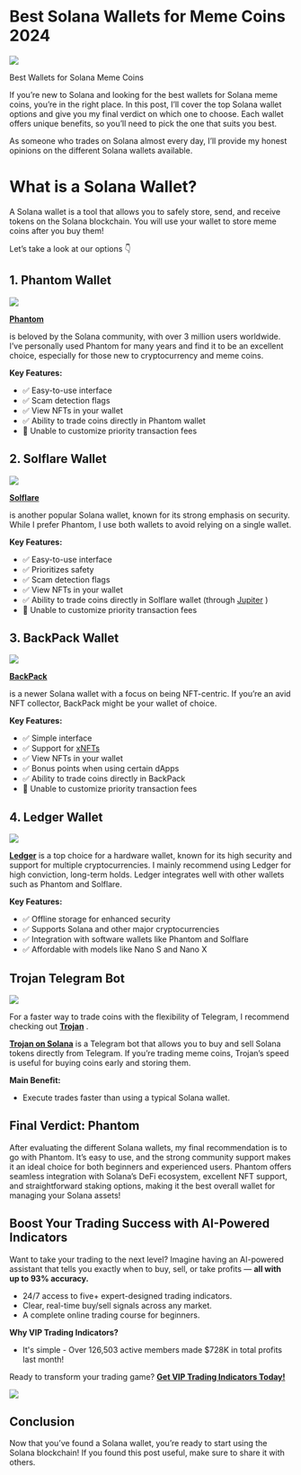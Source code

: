 # Best Solana Wallets for Meme Coins 2024

![](https://miro.medium.com/v2/1*EmYtNrSd3EjbcBCAuCFfiA.png)

Best Wallets for Solana Meme Coins

If you’re new to Solana and looking for the best wallets for Solana meme coins, you’re in the right place. In this post, I’ll cover the top Solana wallet options and give you my final verdict on which one to choose. Each wallet offers unique benefits, so you’ll need to pick the one that suits you best.

As someone who trades on Solana almost every day, I’ll provide my honest opinions on the different Solana wallets available.

# What is a Solana Wallet?

A Solana wallet is a tool that allows you to safely store, send, and receive tokens on the Solana blockchain. You will use your wallet to store meme coins after you buy them!

Let’s take a look at our options 👇

## 1. Phantom Wallet

![](https://miro.medium.com/v2/1*6MJwwZ-Q8xLS2buUEx-vPA.png)

[**Phantom**](https://phantom.app/)

is beloved by the Solana community, with over 3 million users worldwide. I’ve personally used Phantom for many years and find it to be an excellent choice, especially for those new to cryptocurrency and meme coins.

**Key Features:**

* ✅ Easy-to-use interface
* ✅ Scam detection flags
* ✅ View NFTs in your wallet
* ✅ Ability to trade coins directly in Phantom wallet
* 🚫 Unable to customize priority transaction fees

## 2. **Solflare Wallet**

![](https://miro.medium.com/v2/1*7PGeDl2yLMtm_SOEcNnMAA.png)

[**Solflare**](https://solflare.com/)

is another popular Solana wallet, known for its strong emphasis on security. While I prefer Phantom, I use both wallets to avoid relying on a single wallet.

**Key Features:**

* ✅ Easy-to-use interface
* ✅ Prioritizes safety
* ✅ Scam detection flags
* ✅ View NFTs in your wallet
* ✅ Ability to trade coins directly in Solflare wallet (through
  [Jupiter](https://jup.ag/)
  )
* 🚫 Unable to customize priority transaction fees

## 3. **BackPack Wallet**

![](https://miro.medium.com/v2/1*VpVQIlWVx3C1AuACwbAp6Q.png)

[**BackPack**](https://www.backpack.app/)

is a newer Solana wallet with a focus on being NFT-centric. If you’re an avid NFT collector, BackPack might be your wallet of choice.

**Key Features:**

* ✅ Simple interface
* ✅ Support for
  [xNFTs](https://www.xnft.gg/)
* ✅ View NFTs in your wallet
* ✅ Bonus points when using certain dApps
* ✅ Ability to trade coins directly in BackPack
* 🚫 Unable to customize priority transaction fees

## 4. **Ledger Wallet**

![](https://miro.medium.com/v2/1*-DFYn3eolXZrLV9NTCYdxg.png)

[**Ledger**](https://shop.ledger.com/?r=5d81ca7c17a0)
is a top choice for a hardware wallet, known for its high security and support for multiple cryptocurrencies. I mainly recommend using Ledger for high conviction, long-term holds. Ledger integrates well with other wallets such as Phantom and Solflare.

**Key Features:**

* ✅ Offline storage for enhanced security
* ✅ Supports Solana and other major cryptocurrencies
* ✅ Integration with software wallets like Phantom and Solflare
* ✅ Affordable with models like Nano S and Nano X

## **Trojan Telegram Bot**

![](https://miro.medium.com/v2/1*Rkgg5TDBf1KTdl35Ex0QTg.png)

For a faster way to trade coins with the flexibility of Telegram, I recommend checking out
[**Trojan**](https://t.me/solana_trojanbot?start=r-corokere)
.

[**Trojan on Solana**](https://t.me/solana_trojanbot?start=r-corokere)
is a Telegram bot that allows you to buy and sell Solana tokens directly from Telegram. If you’re trading meme coins, Trojan’s speed is useful for buying coins early and storing them.

**Main Benefit:**

* Execute trades faster than using a typical Solana wallet.

## Final Verdict: Phantom

After evaluating the different Solana wallets, my final recommendation is to go with Phantom. It’s easy to use, and the strong community support makes it an ideal choice for both beginners and experienced users. Phantom offers seamless integration with Solana’s DeFi ecosystem, excellent NFT support, and straightforward staking options, making it the best overall wallet for managing your Solana assets!

## Boost Your Trading Success with AI-Powered Indicators

Want to take your trading to the next level? Imagine having an AI-powered assistant that tells you exactly when to buy, sell, or take profits —
**all with up to 93% accuracy.**

* 24/7 access to five+ expert-designed trading indicators.
* Clear, real-time buy/sell signals across any market.
* A complete online trading course for beginners.

**Why VIP Trading Indicators?**

* It's simple - Over 126,503 active members made $728K in total profits last month!

Ready to transform your trading game?
[**Get VIP Trading Indicators Today!**](https://vipindicators.xyz)

![](https://vipindicators.xyz/4.png)

## Conclusion

Now that you’ve found a Solana wallet, you’re ready to start using the Solana blockchain! If you found this post useful, make sure to share it with others.